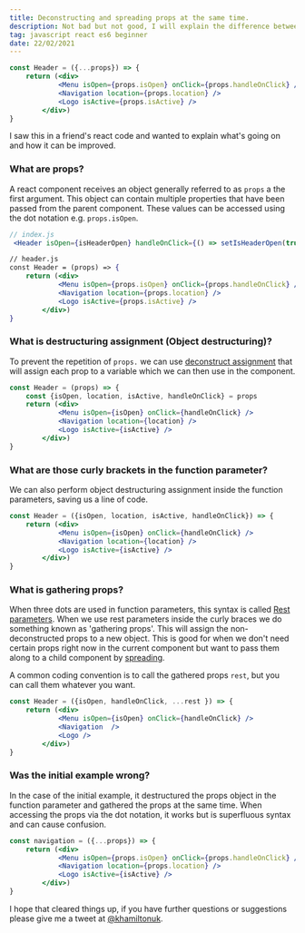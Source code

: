 ```yaml
---
title: Deconstructing and spreading props at the same time.
description: Not bad but not good, I will explain the difference between deconstructing and spreading within function parameters
tag: javascript react es6 beginner
date: 22/02/2021
---
```


```jsx
const Header = ({...props}) => {
    return (<div>
            <Menu isOpen={props.isOpen} onClick={props.handleOnClick} />
            <Navigation location={props.location} />
            <Logo isActive={props.isActive} />
        </div>)
}
```

I saw this in a friend's react code and wanted to explain what's going on and how it can be improved.

### What are props?

A react component receives an object generally referred to as `props` a the first argument. This object can contain multiple properties that have been passed from the parent component.
These values can be accessed using the dot notation e.g. `props.isOpen`.

```jsx
// index.js
 <Header isOpen={isHeaderOpen} handleOnClick={() => setIsHeaderOpen(true)} isActive={isLogoActive} location={location}>

// header.js
const Header = (props) => {
    return (<div>
            <Menu isOpen={props.isOpen} onClick={props.handleOnClick} />
            <Navigation location={props.location} />
            <Logo isActive={props.isActive} />
        </div>)
}
```

### What is destructuring assignment (Object destructuring)?

To prevent the repetition of `props.` we can use [deconstruct assignment](https://developer.mozilla.org/en-US/docs/Web/JavaScript/Reference/Operators/Destructuring_assignment) that will assign each prop to a variable which we can then use in the component.

```jsx
const Header = (props) => {
    const {isOpen, location, isActive, handleOnClick} = props
    return (<div>
            <Menu isOpen={isOpen} onClick={handleOnClick} />
            <Navigation location={location} />
            <Logo isActive={isActive} />
        </div>)
}
```

### What are those curly brackets in the function parameter?

We can also perform object destructuring assignment inside the function parameters, saving us a line of code.

```jsx
const Header = ({isOpen, location, isActive, handleOnClick}) => {
    return (<div>
            <Menu isOpen={isOpen} onClick={handleOnClick} />
            <Navigation location={location} />
            <Logo isActive={isActive} />
        </div>)
}
```

### What is gathering props?

When three dots are used in function parameters, this syntax is called [Rest parameters](https://developer.mozilla.org/en-US/docs/Web/JavaScript/Reference/Functions/rest_parameters).
When we use rest parameters inside the curly braces we do something known as 'gathering props'.
This will assign the non-deconstructed props to a new object.
This is good for when we don't need certain props right now in the current component but want to pass them along to a child component by [spreading](https://developer.mozilla.org/en-US/docs/Web/JavaScript/Reference/Operators/Spread_syntax).

A common coding convention is to call the gathered props `rest`, but you can call them whatever you want.

```jsx
const Header = ({isOpen, handleOnClick, ...rest }) => {
    return (<div>
            <Menu isOpen={isOpen} onClick={handleOnClick} />
            <Navigation  />
            <Logo />
        </div>)
}
```

### Was the initial example wrong?

In the case of the initial example, it destructured the props object in the function parameter and gathered the props at the same time. When accessing the props via the dot notation, it works but is superfluous syntax and can cause confusion.

```jsx
const navigation = ({...props}) => {
    return (<div>
            <Menu isOpen={props.isOpen} onClick={props.handleOnClick} />
            <Navigation location={props.location} />
            <Logo isActive={isActive} />
        </div>)
}
```

I hope that cleared things up, if you have further questions or suggestions please give me a tweet at [@khamiltonuk](https://twitter.com/khamiltonuk).

